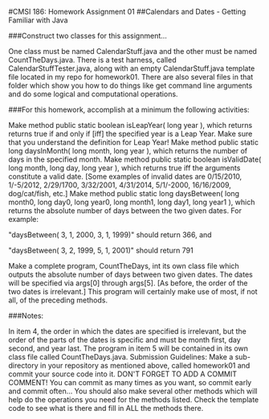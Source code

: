 #CMSI 186: Homework Assignment 01
##Calendars and Dates - Getting Familiar with Java

###Construct two classes for this assignment…

One class must be named CalendarStuff.java and the other must be named CountTheDays.java. There is a test harness, called CalendarStuffTester.java, along with an empty CalendarStuff.java template file located in my repo for homework01. There are also several files in that folder which show you how to do things like get command line arguments and do some logical and computational operations.

###For this homework, accomplish at a minimum the following activities:

Make method public static boolean isLeapYear( long year ), which returns returns true if and only if [iff] the specified year is a Leap Year. Make sure that you understand the definition for Leap Year!
Make method public static long daysInMonth( long month, long year ), which returns the number of days in the specified month.
Make method public static boolean isValidDate( long month, long day, long year ), which returns true iff the arguments constitute a valid date. [Some examples of invalid dates are 0/15/2010, 1/-5/2012, 2/29/1700, 3/32/2001, 4/31/2014, 5/1/-2000, 16/16/2009, dog/cat/fish, etc.]
Make method public static long daysBetween( long month0, long day0, long year0, long month1, long day1, long year1 ), which returns the absolute number of days between the two given dates. For example:

"daysBetween( 3, 1, 2000, 3, 1, 1999)" should return 366, and

"daysBetween( 3, 2, 1999, 5, 1, 2001)" should return 791

Make a complete program, CountTheDays, int its own class file which outputs the absolute number of days between two given dates. The dates will be specified via args[0] through args[5]. [As before, the order of the two dates is irrelevant.] This program will certainly make use of most, if not all, of the preceding methods.

###Notes:

In item 4, the order in which the dates are specified is irrelevant, but the order of the parts of the dates is specific and must be month first, day second, and year last.
The program in item 5 will be contained in its own class file called CountTheDays.java.
Submission Guidelines: Make a sub-directory in your repository as mentioned above, called homework01 and commit your source code into it. DON'T FORGET TO ADD A COMMIT COMMENT! You can commit as many times as you want, so commit early and commit often…
You should also make several other methods which will help do the operations you need for the methods listed. Check the template code to see what is there and fill in ALL the methods there.
